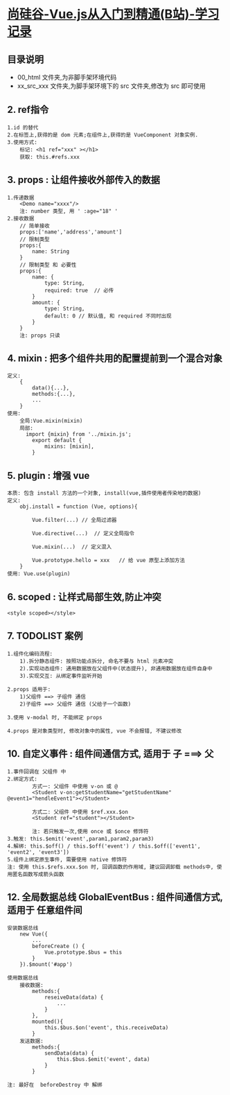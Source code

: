 # [尚硅谷-Vue.js从入门到精通(B站)-学习记录](https://www.bilibili.com/video/BV1Zy4y1K7SH/?spm_id_from=333.999.0.0&vd_source=8eab7402e9d77f02c15aaa5314543110)

## 目录说明

* 00_html 文件夹,为非脚手架环境代码
* xx_src_xxx 文件夹,为脚手架环境下的 src 文件夹,修改为 src 即可使用

##  2. ref指令

    1.id 的替代
    2.在标签上,获得的是 dom 元素;在组件上,获得的是 VueComponent 对象实例.
    3.使用方式:
        标记: <h1 ref="xxx" ></h1>
        获取: this.#refs.xxx

## 3. props : 让组件接收外部传入的数据

    1.传递数据
        <Demo name="xxxx"/>
        注: number 类型, 用 ' :age="18" '
    2.接收数据
        // 简单接收
        props:['name','address','amount'] 
        // 限制类型
        props:{
            name: String
        }
        // 限制类型 和 必要性
        props:{
            name: {
                type: String,
                required: true  // 必传
            }
            amount: {
                type: String,
                default: 0 // 默认值, 和 required 不同时出现
            }
        }
        注: props 只读

## 4. mixin : 把多个组件共用的配置提前到一个混合对象

    定义:
        {
            data(){...},
            methods:{...},
            ...
        }
    使用:
        全局:Vue.mixin(mixin)
        局部:
          import {mixin} from '../mixin.js';
            export default {
                mixins: [mixin],
            }

## 5. plugin : 增强 vue

    本质: 包含 install 方法的一个对象, install(vue,插件使用者传染地的数据)
    定义:
        obj.install = function (Vue, options){
           
            Vue.filter(...) // 全局过滤器
            
            Vue.directive(...)  // 定义全局指令
            
            Vue.mixin(...)  // 定义混入
            
            Vue.prototype.hello = xxx   // 给 vue 原型上添加方法
        }
    使用: Vue.use(plugin)

## 6. scoped : 让样式局部生效,防止冲突

    <style scoped></style>

## 7. TODOLIST 案例

    1.组件化编码流程:
        1).拆分静态组件: 按照功能点拆分, 命名不要与 html 元素冲突
        2).实现动态组件: 通用数据放在父组件中(状态提升), 非通用数据放在组件自身中
        3).实现交互: 从绑定事件监听开始

    2.props 适用于:
        1)父组件 ==> 子组件 通信
        2)子组件 ==> 父组件 通信 (父给子一个函数)

    3.使用 v-modal 时, 不能绑定 props
    
    4.props 是对象类型时, 修改对象中的属性, vue 不会报错, 不建议修改

## 10. 自定义事件 : 组件间通信方式, 适用于 子 ===> 父

    1.事件回调在 父组件 中
    2.绑定方式: 
            方式一: 父组件 中使用 v-on 或 @
            <Student v-on:getStudentName="getStudentName" @event1="hendleEvent1"></Student>

            方式二: 父组件 中使用 $ref.xxx.$on
            <Student ref="student"></Student>

            注: 若只触发一次,使用 once 或 $once 修饰符
    3.触发: this.$emit('event',param1,param2,param3)
    4.解绑: this.$off() / this.$off('event') / this.$off(['event1', 'event2', 'event3'])
    5.组件上绑定原生事件, 需要使用 native 修饰符
    注: 使用 this.$refs.xxx.$on 时, 回调函数的作用域, 建议回调卸载 methods中, 使用匿名函数写成箭头函数

## 12. 全局数据总线 GlobalEventBus : 组件间通信方式, 适用于 任意组件间

    安装数据总线
        new Vue({
            ...
            beforeCreate () {
                Vue.prototype.$bus = this
            }
        }).$mount('#app')
    
    使用数据总线
        接收数据:
            methods:{
                reseiveData(data) {
                    ...
                }
            },
            mounted(){
                this.$bus.$on('event', this.receiveData)
            }
        发送数据: 
            methods:{
                sendData(data) {
                    this.$bus.$emit('event', data)
                }
            }
    
    注: 最好在  beforeDestroy 中 解绑
